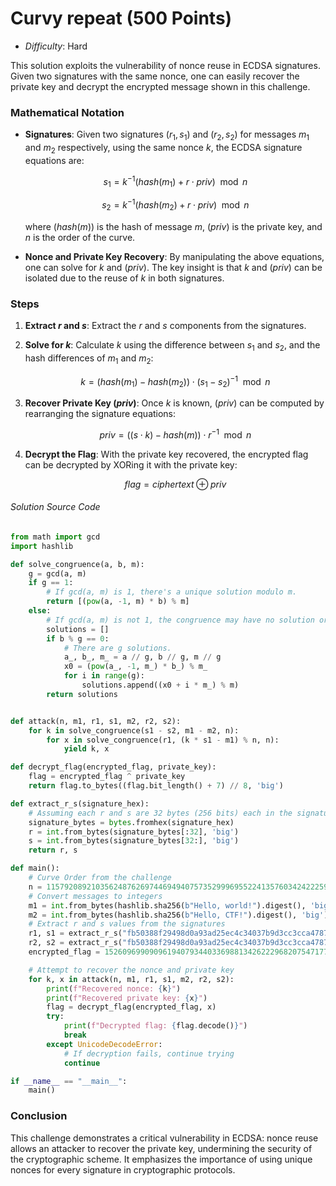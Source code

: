 # Curvy repeat (500 Points)
- *Difficulty*: Hard

This solution exploits the vulnerability of nonce reuse in ECDSA signatures. Given two signatures with the same nonce, one can easily recover the private key and decrypt the encrypted message shown in this challenge.

### Mathematical Notation

- **Signatures**: Given two signatures $(r_1, s_1)$ and $(r_2, s_2)$ for messages $m_1$ and $m_2$ respectively, using the same nonce $k$, the ECDSA signature equations are:
  
  $$s_1 = k^{-1}(hash(m_1) + r \cdot priv) \mod n$$
  
  $$s_2 = k^{-1}(hash(m_2) + r \cdot priv) \mod n$$

  where $(hash(m))$ is the hash of message $m$, $(priv)$ is the private key, and $n$ is the order of the curve.

- **Nonce and Private Key Recovery**: By manipulating the above equations, one can solve for $k$ and $(priv)$. The key insight is that $k$ and $(priv)$ can be isolated due to the reuse of $k$ in both signatures.

### Steps

1. **Extract $r$ and $s$**: Extract the $r$ and $s$ components from the signatures.

2. **Solve for $k$**: Calculate $k$ using the difference between $s_1$ and $s_2$, and the hash differences of $m_1$ and $m_2$:

   $$k = (hash(m_1) - hash(m_2)) \cdot (s_1 - s_2)^{-1} \mod n$$

3. **Recover Private Key $(priv)$**: Once $k$ is known, $(priv)$ can be computed by rearranging the signature equations:

   $$priv = ((s \cdot k) - hash(m)) \cdot r^{-1} \mod n$$

4. **Decrypt the Flag**: With the private key recovered, the encrypted flag can be decrypted by XORing it with the private key:

   $$flag = ciphertext \oplus priv$$

###### Solution Source Code
```python
from math import gcd
import hashlib

def solve_congruence(a, b, m):
    g = gcd(a, m)
    if g == 1:
        # If gcd(a, m) is 1, there's a unique solution modulo m.
        return [(pow(a, -1, m) * b) % m]
    else:
        # If gcd(a, m) is not 1, the congruence may have no solution or multiple solutions.
        solutions = []
        if b % g == 0:
            # There are g solutions.
            a_, b_, m_ = a // g, b // g, m // g
            x0 = (pow(a_, -1, m_) * b_) % m_
            for i in range(g):
                solutions.append((x0 + i * m_) % m)
        return solutions


def attack(n, m1, r1, s1, m2, r2, s2):
    for k in solve_congruence(s1 - s2, m1 - m2, n):
        for x in solve_congruence(r1, (k * s1 - m1) % n, n):
            yield k, x

def decrypt_flag(encrypted_flag, private_key):
    flag = encrypted_flag ^ private_key
    return flag.to_bytes((flag.bit_length() + 7) // 8, 'big')

def extract_r_s(signature_hex):
    # Assuming each r and s are 32 bytes (256 bits) each in the signature
    signature_bytes = bytes.fromhex(signature_hex)
    r = int.from_bytes(signature_bytes[:32], 'big')
    s = int.from_bytes(signature_bytes[32:], 'big')
    return r, s

def main():
    # Curve Order from the challenge
    n = 115792089210356248762697446949407573529996955224135760342422259061068512044369
    # Convert messages to integers
    m1 = int.from_bytes(hashlib.sha256(b"Hello, world!").digest(), 'big')
    m2 = int.from_bytes(hashlib.sha256(b"Hello, CTF!").digest(), 'big')
    # Extract r and s values from the signatures
    r1, s1 = extract_r_s("fb50388f29498d0a93ad25ec4c34037b9d3cc3cca4787eb6fedabe2b3003eac831f6b06983b9319d1d59c6b86b8b804ded68f6ad52caa0484796796d5a2d5ead")
    r2, s2 = extract_r_s("fb50388f29498d0a93ad25ec4c34037b9d3cc3cca4787eb6fedabe2b3003eac8fa0cc6f02e29e4718b967bd77e0c18f7abf6ebb1a99326c2747837d6f6024800")
    encrypted_flag = 152609699090961940793440336988134262229682075471777384596908276721141014597325348947324970214553348

    # Attempt to recover the nonce and private key
    for k, x in attack(n, m1, r1, s1, m2, r2, s2):
        print(f"Recovered nonce: {k}")
        print(f"Recovered private key: {x}")
        flag = decrypt_flag(encrypted_flag, x)
        try:
            print(f"Decrypted flag: {flag.decode()}")
            break
        except UnicodeDecodeError:
            # If decryption fails, continue trying
            continue

if __name__ == "__main__":
    main()
```

### Conclusion

This challenge demonstrates a critical vulnerability in ECDSA: nonce reuse allows an attacker to recover the private key, undermining the security of the cryptographic scheme. It emphasizes the importance of using unique nonces for every signature in cryptographic protocols.
